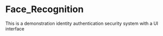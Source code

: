 # Face_Recognition
This is a demonstration identity authentication security system with a UI interface
